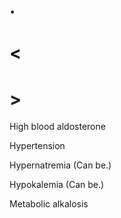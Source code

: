 # .

# <

# >

High blood aldosterone

Hypertension

Hypernatremia
(Can be.)

Hypokalemia
(Can be.)

Metabolic alkalosis

